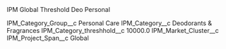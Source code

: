 <?xml version="1.0" encoding="UTF-8"?> <CustomMetadata xmlns="http://soap.sforce.com/2006/04/metadata" xmlns:xsi="http://www.w3.org/2001/XMLSchema-instance" xmlns:xsd="http://www.w3.org/2001/XMLSchema"> IPM Global Threshold Deo Personal
IPM_Category_Group__c <value xsi:type="xsd:string">Personal Care IPM_Category__c <value xsi:type="xsd:string">Deodorants & Fragrances IPM_Category_threshhold__c <value xsi:type="xsd:double">10000.0 IPM_Market_Cluster__c <value xsi:nil="true"/> IPM_Project_Span__c <value xsi:type="xsd:string">Global
